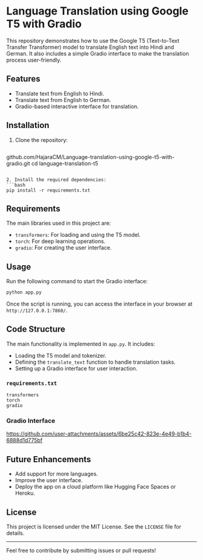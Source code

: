 # Language Translation using Google T5 with Gradio

This repository demonstrates how to use the Google T5 (Text-to-Text Transfer Transformer) model to translate English text into Hindi and German. It also includes a simple Gradio interface to make the translation process user-friendly.

## Features
- Translate text from English to Hindi.
- Translate text from English to German.
- Gradio-based interactive interface for translation.

## Installation

1. Clone the repository:
   ```bash
  github.com/HajaraCM/Language-translation-using-google-t5-with-gradio.git
   cd language-translation-t5
   ```

2. Install the required dependencies:
   ```bash
   pip install -r requirements.txt
   ```

## Requirements
The main libraries used in this project are:
- `transformers`: For loading and using the T5 model.
- `torch`: For deep learning operations.
- `gradio`: For creating the user interface.

## Usage

Run the following command to start the Gradio interface:
```bash
python app.py
```

Once the script is running, you can access the interface in your browser at `http://127.0.0.1:7860/`.

## Code Structure

The main functionality is implemented in `app.py`. It includes:
- Loading the T5 model and tokenizer.
- Defining the `translate_text` function to handle translation tasks.
- Setting up a Gradio interface for user interaction.

### `requirements.txt`
```plaintext
transformers
torch
gradio
```



### Gradio Interface


https://github.com/user-attachments/assets/6be25c42-823e-4e49-b1b4-6888d1d775bf

## Future Enhancements
- Add support for more languages.
- Improve the user interface.
- Deploy the app on a cloud platform like Hugging Face Spaces or Heroku.

## License
This project is licensed under the MIT License. See the `LICENSE` file for details.

---

Feel free to contribute by submitting issues or pull requests!

